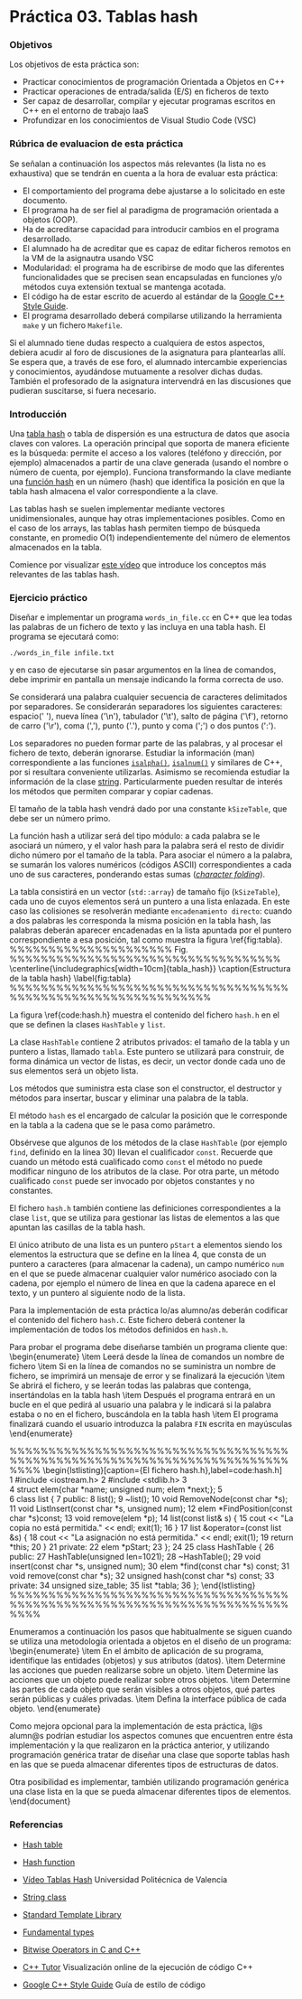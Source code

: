 # Práctica 03. Tablas hash

### Objetivos
Los objetivos de esta práctica son: 

* Practicar conocimientos de programación Orientada a Objetos en C++
* Practicar operaciones de entrada/salida (E/S) en ficheros de texto
* Ser capaz de desarrollar, compilar y ejecutar programas escritos en C++ en el entorno de trabajo IaaS
* Profundizar en los conocimientos de Visual Studio Code (VSC)

### Rúbrica de evaluacion de esta práctica
Se señalan a continuación los aspectos más relevantes (la lista no es exhaustiva)
que se tendrán en cuenta a la hora de evaluar esta práctica:

* El comportamiento del programa debe ajustarse a lo solicitado en este documento.
* El programa ha de ser fiel al paradigma de programación orientada a objetos (OOP).
* Ha de acreditarse capacidad para introducir cambios en el programa desarrollado.
* El alumnado ha de acreditar que es capaz de editar ficheros remotos en la VM de la asignautra usando VSC
* Modularidad: el programa ha de escribirse de modo que las diferentes funcionalidades
que se precisen sean encapsuladas en funciones y/o métodos cuya extensión textual se mantenga acotada.
* El código ha de estar escrito de acuerdo al estándar de la [Google C++ Style Guide](https://google.github.io/styleguide/cppguide.html).
* El programa desarrollado deberá compilarse utilizando la herramienta `make` y un fichero `Makefile`.

Si el alumnado tiene dudas respecto a cualquiera de estos aspectos, debiera acudir al
foro de discusiones de la asignatura para plantearlas allı́. 
Se espera que, a través de ese foro, el alumnado intercambie experiencias y conocimientos, ayudándose mutuamente
a resolver dichas dudas. 
También el profesorado de la asignatura intervendrá en las discusiones que pudieran suscitarse, si fuera necesario.
    
### Introducción
Una [tabla hash](https://en.wikipedia.org/wiki/Hash_table) o tabla de dispersión es una estructura de datos que asocia claves con valores. 
La operación principal que soporta de manera eficiente es la búsqueda: permite el acceso a los valores (teléfono y dirección, por ejemplo) 
almacenados a partir de una clave generada (usando el nombre o número de cuenta, por ejemplo). 
Funciona transformando la clave mediante una [función hash](https://en.wikipedia.org/wiki/Hash_function)
en un número (hash) que identifica la posición en que la tabla hash almacena el valor correspondiente
a la clave.

Las tablas hash se suelen implementar mediante vectores unidimensionales, aunque hay otras implementaciones posibles. 
Como en el caso de los arrays, las tablas hash permiten tiempo de búsqueda constante, en promedio O(1)
independientemente del número de elementos almacenados en la tabla. 

Comience por visualizar [este vídeo](http://www.upv.es/visor/media/5199057f-ae11-a340-b7b1-50fc9da12159/c) que
introduce los conceptos más relevantes de las tablas hash.

### Ejercicio práctico
Diseñar e implementar un programa `words_in_file.cc` en C++ que lea todas las palabras de un fichero de texto y las incluya en una tabla hash.
El programa se ejecutará como:

`./words_in_file infile.txt`

y en caso de ejecutarse sin pasar argumentos en la línea de comandos, debe imprimir en pantalla un mensaje
indicando la forma correcta de uso.

Se considerará una palabra cualquier secuencia de caracteres delimitados por separadores. 
Se considerarán separadores los siguientes caracteres: espacio(' '), nueva línea ('\n'), 
tabulador ('\t'), salto de página ('\f'), retorno de carro ('\r'), coma (','), punto ('.'), 
punto y coma (';') o dos puntos (':'). 

Los separadores no pueden formar parte de las palabras, y al procesar el fichero de texto, deberán ignorarse. 
Estudiar la información (man) correspondiente a las funciones 
[`isalpha()`](https://en.cppreference.com/w/cpp/string/byte/isalpha), 
[`isalnum()`](https://en.cppreference.com/w/cpp/string/byte/isalnum) y similares de C++, por 
si resultara conveniente utilizarlas. 
Asimismo se recomienda estudiar la información de la clase [string](https://en.cppreference.com/w/cpp/string/basic_string).
Particularmente pueden resultar de interés los métodos que permiten comparar y copiar cadenas.

El tamaño de la tabla hash vendrá dado por una constante `kSizeTable`, que debe ser un número primo.

La función hash a utilizar será del tipo módulo: a cada palabra se le asociará un número, 
y el valor hash para la palabra será el resto de dividir dicho número por el tamaño de la tabla. 
Para asociar el número a la palabra, se sumarán los valores numéricos (códigos ASCII) 
correspondientes a cada uno de sus caracteres, ponderando estas sumas
([*character folding*](https://en.wikipedia.org/wiki/Hash_function#Character_folding)).

La tabla consistirá en un vector (`std::array`) de tamaño fijo (`kSizeTable`), cada uno de cuyos elementos será un puntero a una lista enlazada.
En este caso las colisiones se resolverán mediante `encadenamiento directo`: cuando a dos
palabras les corresponda la misma posición en la tabla hash, las palabras deberán aparecer encadenadas
en la lista apuntada por el puntero correspondiente a esa posición, tal como muestra la figura \ref{fig:tabla}.
%%%%%%%%%%%%%%%%%%%%% Fig. %%%%%%%%%%%%%%%%%%%%%%%%%%%%%%%%%%%
\centerline{\includegraphics[width=10cm]{tabla_hash}}
\caption{Estructura de la tabla hash}
\label{fig:tabla}
%%%%%%%%%%%%%%%%%%%%%%%%%%%%%%%%%%%%%%%%%%%%%%%%%%%%%%%%%%%%%%

La figura \ref{code:hash.h} muestra el contenido del fichero `hash.h` en el
que se definen la clases `HashTable` y `list`. 

La clase `HashTable` contiene 2 atributos privados: el tamaño de la tabla 
y un puntero a listas, llamado `tabla`. 
Este puntero se utilizará para construir, de forma dinámica un vector de listas, es
decir, un vector donde cada uno de sus elementos será un objeto lista.

Los métodos que suministra esta clase son el constructor, el destructor y métodos
para insertar, buscar y eliminar una palabra de la tabla.

El método `hash` es el encargado de calcular la posición que le corresponde
en la tabla a la cadena que se le pasa como parámetro.

Obsérvese que algunos de los métodos de la clase `HashTable` (por ejemplo `find`,
definido en la línea 30) llevan el cualificador `const`. 
Recuerde que cuando un método está cualificado como `const` el método no puede modificar ninguno de los atributos
de la clase. 
Por otra parte, un método cualificado `const` puede ser invocado por objetos
constantes y no constantes.

El fichero `hash.h` también contiene las definiciones correspondientes a la clase
`list`, que se utiliza para gestionar las listas de elementos a las que apuntan las 
casillas de la tabla hash.

El único atributo de una lista es un puntero `pStart` a elementos siendo los elementos
la estructura que se define en la línea 4, que consta de un puntero a caracteres (para almacenar la cadena),
un campo numérico `num` en el que se puede almacenar cualquier valor numérico asociado con la cadena, por
ejemplo el número de línea en que la cadena aparece en el texto, y un puntero
al siguiente nodo de la lista.

Para la implementación de esta práctica lo/as alumno/as deberán codificar el contenido
del fichero `hash.C`. Este fichero deberá contener la implementación de todos
los métodos definidos en `hash.h`.

Para probar el programa debe diseñarse también un programa cliente que:
\begin{enumerate}
\item Leerá desde la línea de comandos un nombre de fichero
\item Si en la línea de comandos no se suministra un nombre de fichero, se imprimirá un mensaje de error
y se finalizará la ejecución
\item Se abrirá el fichero, y se leerán todas las palabras que contenga, insertándolas en la tabla hash
\item Después el programa entrará en un bucle en el que pedirá al usuario una palabra y le indicará
si la palabra estaba o no en el fichero, buscándola en la tabla hash
\item El programa finalizará cuando el usuario introduzca la palabra `FIN` escrita en mayúsculas
\end{enumerate}

%%%%%%%%%%%%%%%%%%%%%%%%%%%%%%%%%%%%%%%%%%%%%%%%%%%%%%%%%%%%%%%%%%%%%%%%%%%%
\begin{lstlisting}[caption={El fichero hash.h},label=code:hash.h]     
1  #include <iostream.h>
2  #include <stdlib.h>
3  
4  struct elem{char *name; unsigned num; elem *next;};
5  
6  class list {
7  public:
8     list();
9     ~list();
10    void RemoveNode(const char *s);
11    void ListInsert(const char *s, unsigned num);
12    elem *FindPosition(const char *s)const;
13    void remove(elem *p);
14    list(const list& s) {
15      cout << "La copia no está permitida." << endl; exit(1);
16    }
17    list &operator=(const list &s) {
18      cout << "La asignación no está permitida." << endl; exit(1);
19      return *this;
20    }
21 private:
22    elem *pStart;
23 };
24 
25 class HashTable {
26 public:
27    HashTable(unsigned len=1021);
28    ~HashTable();
29    void insert(const char *s, unsigned num);
30    elem *find(const char *s) const;
31    void remove(const char *s);
32    unsigned hash(const char *s) const;
33 private:
34    unsigned size_table;
35    list *tabla;
36 };
\end{lstlisting}
%%%%%%%%%%%%%%%%%%%%%%%%%%%%%%%%%%%%%%%%%%%%%%%%%%%%%%%%%%%%%%%%%%%%%%%%%%%%

Enumeramos a continuación los pasos que habitualmente se siguen cuando se utiliza una metodología orientada
a objetos en el diseño de un programa:
\begin{enumerate}
\item En el ámbito de aplicación de su programa, identifique las entidades (objetos) y sus atributos (datos).
\item Determine las acciones que pueden realizarse sobre un objeto.
\item Determine las acciones que un objeto puede realizar sobre otros objetos.
\item Determine las partes de cada objeto que serán visibles a otros objetos, qué partes serán públicas y cuáles
privadas.
\item Defina la interface pública de cada objeto.
\end{enumerate}

Como mejora opcional para la implementación de esta práctica, l@s alumn@s podrían estudiar los aspectos comunes
que encuentren entre ésta implementación y la que realizaron en la práctica anterior, y utilizando
programación genérica tratar de diseñar una clase que soporte tablas hash en las que se pueda almacenar
diferentes tipos de estructuras de datos.

Otra posibilidad es implementar, también utilizando programación genérica una clase lista en la que se pueda almacenar
diferentes tipos de elementos.
\end{document}




### Referencias
* [Hash table](https://en.wikipedia.org/wiki/Hash_table)
* [Hash function](https://en.wikipedia.org/wiki/Hash_function)
* [Vídeo Tablas Hash](http://www.upv.es/visor/media/5199057f-ae11-a340-b7b1-50fc9da12159/c) Universidad
 Politécnica de Valencia

* [String class](http://www.cplusplus.com/reference/string/string/)

* [Standard Template Library](http://www.cplusplus.com/reference/stl/)
* [Fundamental types](https://en.cppreference.com/w/cpp/language/types)
* [Bitwise Operators in C and C++](https://www.cprogramming.com/tutorial/bitwise_operators.html)
* [C++ Tutor](http://pythontutor.com/cpp.html#mode=display) Visualización online de la ejecución de código C++
* [Google C++ Style Guide](https://google.github.io/styleguide/cppguide.html) Guía de estilo de código 
